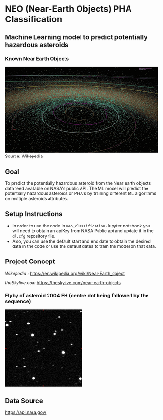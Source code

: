 # **NEO (Near-Earth Objects) PHA Classification**
## Machine Learning model to predict potentially hazardous asteroids

### **Known Near Earth Objects**
![Known Near Earth Objects](images/neo.gif)
Source: Wikepedia

## **Goal**
To predict the potentially hazardous asteroid from the Near earth objects data feed available on NASA's public API. The ML model will predict the potentially hazardous asteroids or PHA's by training different ML algorithms on multiple asteroids attributes.

## **Setup Instructions**
- In order to use the code in `neo_classification` Jupyter notebook you will need to obtain an apiKey from NASA Public api and update it in the `dl.cfg` repository file.
- Also, you can use the default start and end date to obtain the desired data in the code or use the default dates to train the model on that data.

## **Project Concept**

*Wikepedia :*
https://en.wikipedia.org/wiki/Near-Earth_object

*theSkylive.com*
https://theskylive.com/near-earth-objects

### **Flyby of asteroid 2004 FH (centre dot being followed by the sequence)**
![Flyby of asteroid 2004 FH (centre dot being followed by the sequence)](images/Asteroid_2004_FH.gif)

## **Data Source**

https://api.nasa.gov/
